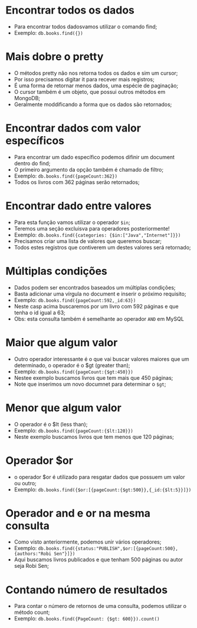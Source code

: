 

# Encontrar todos os dados

* Para encontrar todos dadosvamos utilizar o comando find;
* Exemplo: `db.books.find({})`

# Mais dobre o pretty

* O métodos pretty não nos retorna todos os dados e sim um  cursor;
* Por isso precisamos  digitar it para recever mais registros;
* É  uma forma de retornar menos dados, uma espécie de paginação;
* O cursor também é um objeto, que possui outros métodos em MongoDB;
* Geralmente moddificando a forma que os dados são retornados;

# Encontrar dados com valor específicos

* Para encontrar um dado específico podemos difinir um document dentro do find;
* O primeiro argumento da opção também é chamado de filtro;
* Exemplo: `db.books.find({pageCount:362})`
* Todos os livros com 362 páginas serão retornados;

# Encontrar dado entre valores

* Para esta função vamos utilizar o operador `$in`;
* Teremos uma seção excluisva para operadores posteriormente!
* Exemplo: `db.books.find({categories: {$in:["Java","Internet"]}})`
* Precisamos criar uma lista de valores que queremos buscar;
* Todos estes registros que contiverem um destes valores será retornado;

# Múltiplas condições

* Dados podem ser encontrados baseados um múltiplas condições;
* Basta adicionar uma vírgula no document e inserir o próximo requisito;
* Exemplo: `db.books.find({pageCount:592,_id:63})`
* Neste casp acima buscaremos por um livro com 592 páginas e que tenha o id igual a 63;
* Obs: esta consulta também é semelhante ao operador `AND` em MySQL

# Maior que algum valor

* Outro operador interessante é o que vai buscar valores maiores que um determinado, o operador é o $gt (greater than);
* Exemplo: `db.books.find({pageCount:{$gt:450}})`
* Nestee exemplo buscamos livros que tem mais que 450 páginas;
* Note que inserimos um novo documnet para determinar o `$gt`;

# Menor que algum valor

* O operador é o $lt (less than);
* Exemplo: `db.books.find({pageCount:{$lt:120}})`
* Neste exemplo buscamos livros que tem menos que 120 páginas;

# Operador $or

* o operador $or é utilizado para resgatar dados que possuem um valor ou outro;
* Exemplo: `db.books.find({$or:[{pageCount:{$gt:500}},{_id:{$lt:5}}]})`

# Operador and e or na mesma consulta

* Como visto anteriormente, podemos unir vários operadores;
* Exemplo: `db.books.find({status:"PUBLISH",$or:[{pageCount:500},{authors:"Robi Sen"}]})`
* Aqui buscamos livros publicados e que tenham 500 páginas ou autor seja Robi Sen;

# Contando número de resultados

* Para contar o número de retornos de uma consulta, podemos utilizar o método count;
* Exemplo: `db.books.find({PageCount: {$gt: 600}}).count()`
